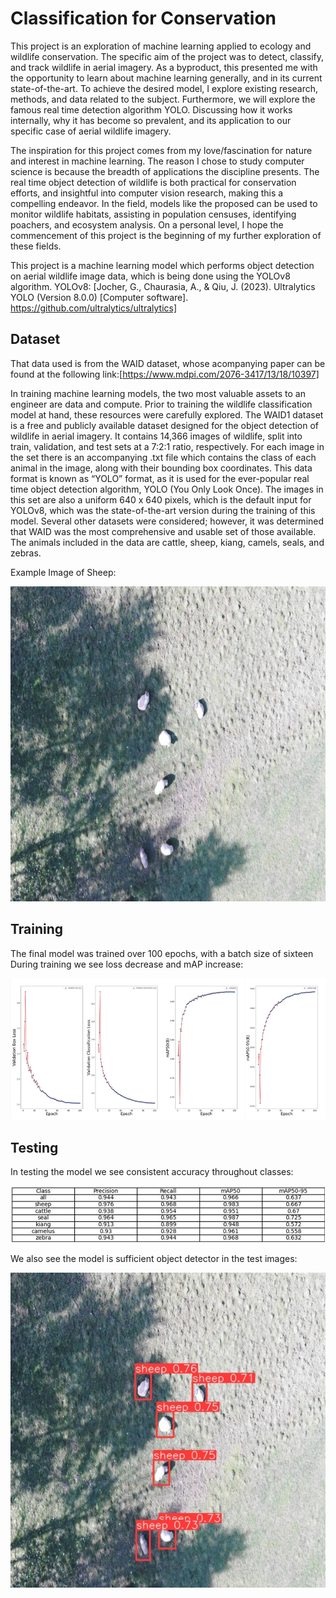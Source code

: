 # Classification for Conservation
  This project is an exploration of machine learning applied to ecology and 
wildlife conservation. The specific aim of the project was to detect, classify, 
and track wildlife in aerial imagery. As a byproduct, this presented me with 
the opportunity to learn about machine learning generally, and in its current 
state-of-the-art. To achieve the desired model, I explore existing research, 
methods, and data related to the subject. 
Furthermore, we will explore the famous real time detection algorithm 
YOLO. Discussing how it works internally, why it has become so prevalent, 
and its application to our specific case of aerial wildlife imagery.<br>

 The inspiration for this project comes from my love/fascination for nature and 
interest in machine learning. The reason I chose to study computer science is 
because the breadth of applications the discipline presents. The real time 
object detection of wildlife is both practical for conservation efforts, and 
insightful into computer vision research, making this a compelling endeavor. 
In the field, models like the proposed can be used to monitor wildlife habitats, 
assisting in population censuses, identifying poachers, and ecosystem 
analysis. On a personal level, I hope the commencement of this project is the 
beginning of my further exploration of these fields.<br>


This project is a machine learning model which performs object detection on aerial wildlife image data, which is being done using the YOLOv8 algorithm. 
YOLOv8: [Jocher, G., Chaurasia, A., & Qiu, J. (2023). Ultralytics YOLO (Version 8.0.0) [Computer software]. https://github.com/ultralytics/ultralytics]

## Dataset
That data used is from the WAID dataset, whose acompanying paper can be found at the following link:[https://www.mdpi.com/2076-3417/13/18/10397] 

In training machine learning models, the two most valuable assets to an 
engineer are data and compute. Prior to training the wildlife classification 
model at hand, these resources were carefully explored. The WAID1 dataset is 
a free and publicly available dataset designed for the object detection of 
wildlife in aerial imagery. It contains 14,366 images of wildlife, split into 
train, validation, and test sets at a 7:2:1 ratio, respectively. For each image in 
the set there is an accompanying .txt file which contains the class of each 
animal in the image, along with their bounding box coordinates. This data 
format is known as “YOLO” format, as it is used for the ever-popular real
time object detection algorithm, YOLO (You Only Look Once). The images 
in this set are also a uniform 640 x 640 pixels, which is the default input for 
YOLOv8, which was the state-of-the-art version during the training of this 
model. Several other datasets were considered; however, it was determined 
that WAID was the most comprehensive and usable set of those available. The 
animals included in the data are cattle, sheep, kiang, camels, seals, and zebras.

Example Image of Sheep:<br>

![alt text](https://github.com/robbyhooker/Classication_Conservation/blob/main/example_images/sheeptest.jpg)

## Training
The final model was trained over 100 epochs, with a batch size of sixteen
During training we see loss decrease and mAP increase:<br>

![alt text](https://github.com/robbyhooker/Classication_Conservation/blob/main/example_images/Screenshot%202024-04-20%20111331.png)
## Testing
In testing the model we see consistent accuracy throughout classes:<br>

![alt text](https://github.com/robbyhooker/Classication_Conservation/blob/main/example_images/Screenshot%202024-04-20%20111356.png)


We also see the model is sufficient object detector in the test images:<br>

![alt text](https://github.com/robbyhooker/Classication_Conservation/blob/main/example_images/sheep_annotated.jpg)



